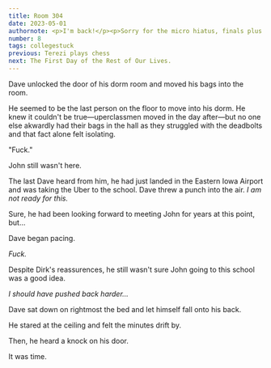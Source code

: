 ```yaml
---
title: Room 304
date: 2023-05-01
authornote: <p>I'm back!</p><p>Sorry for the micro hiatus, finals plus getting sick kinda floored me for a little.</p><p>We're back to our regularly scheduled programming now though! :)</p>
number: 8
tags: collegestuck
previous: Terezi plays chess
next: The First Day of the Rest of Our Lives.
---
```

Dave unlocked the door of his dorm room and moved his bags into the room.

He seemed to be the last person on the floor to move into his dorm. He knew it couldn't be true&#x2014;uperclassmen moved in the day after&#x2014;but no one else akwardly had their bags in the hall as they struggled with the deadbolts and that fact alone felt isolating.

"Fuck."

John still wasn't here.

The last Dave heard from him, he had just landed in the Eastern Iowa Airport and was taking the Uber to the school. Dave threw a punch into the air. *I am not ready for this.*

Sure, he had been looking forward to meeting John for years at this point, but&#x2026;

Dave began pacing.

*Fuck.*

Despite Dirk's reassurences, he still wasn't sure John going to this school was a good idea.

*I should have pushed back harder&#x2026;*

Dave sat down on rightmost the bed and let himself fall onto his back.

He stared at the ceiling and felt the minutes drift by.

Then, he heard a knock on his door.

It was time.

